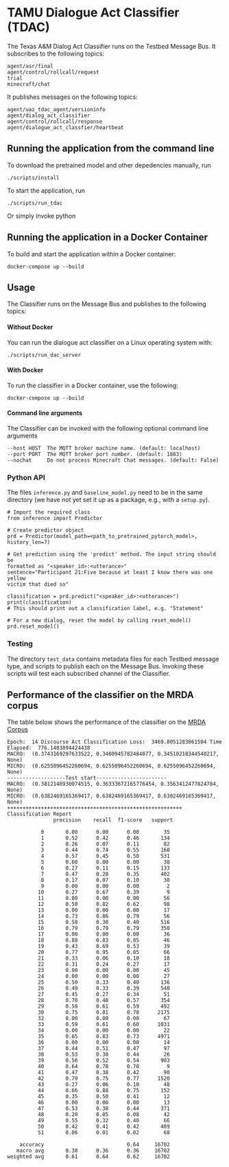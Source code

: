 TAMU Dialogue Act Classifier  (TDAC)
============================

The Texas A&M Dialog Act Classifier runs on the Testbed Message Bus.  It subscribes to the following topics:
```
agent/asr/final
agent/control/rollcall/request
trial
minecraft/chat
```

It publishes messages on the following topics:
```
agent/uaz_tdac_agent/versioninfo
agent/dialog_act_classifier
agent/control/rollcall/response
agent/dialogue_act_classfier/heartbeat
```


Running the application from the command line 
------------

To download the pretrained model and other depedencies manually, run

    ./scripts/install

To start the application, run

    ./scripts/run_tdac

Or simply invoke 
    python 
    
Running the application in a Docker Container 
-----

To build and start the application within a Docker container:

    docker-compose up --build

Usage
-----

The Classifier runs on the Message Bus and publishes to the following topics:




#### Without Docker

You can run the dialogue act classifier on a Linux operating system with:

    ./scripts/run_dac_server


#### With Docker

To run the classifier in a Docker container, use the following:

    docker-compose up --build
    

#### Command line arguments
The Classifier can be invoked with the following optional command line arguments
```
--host HOST  The MQTT broker machine name. (default: localhost)
--port PORT  The MQTT broker port number. (default: 1883)
--nochat     Do not process Minecraft Chat messages. (default: False)
```

### Python API

The files `inference.py` and `baseline_model.py` need to be in the same
directory (we have not yet set it up as a package, e.g., with a `setup.py`).

````
# Import the required class
from inference import Predictor

# Create predictor object
prd = Predictor(model_path=<path_to_pretrained_pytorch_model>, history_len=7)

# Get prediction using the 'predict' method. The input string should be
formatted as "<speaker_id>:<utterance>"
sentence="Participant 21:Five because at least I know there was one yellow
victim that died so"

classification = prd.predict("<speaker_id>:<utterance>")
print(classification)
# This should print out a classification label, e.g. "Statement"

# For a new dialog, reset the model by calling reset_model()
prd.reset_model()
````

### Testing

The directory `test_data` contains metadata files for each Testbed message type, and scripts to publish each on the Message Bus.  Invoking these scripts will test each subscribed channel of the Classifier.


Performance of the classifier on the MRDA corpus
------------------------------------------------

The table below shows the performance of the classifier on the 
[MRDA Corpus](https://aclanthology.org/W04-2319.pdf)

```
Epoch:  14 Discourse Act Classification Loss:  3469.8051283061504 Time Elapsed:  776.1403894424438
MACRO:  (0.3743169297633522, 0.3400945782484077, 0.34510218344540217, None)
MICRO:  (0.6255096452260694, 0.6255096452260694, 0.6255096452260694, None)
-------------------Test start-----------------------
MACRO:  (0.3812146930074515, 0.36333672165776454, 0.3563412477824784, None)
MICRO:  (0.6382469165369417, 0.6382469165369417, 0.6382469165369417, None)
+++++++++++++++++++++++++++++++++++++++++++++++++++++++++
Classification Report
               precision    recall  f1-score   support

           0       0.00      0.00      0.00        35
           1       0.52      0.42      0.46       134
           2       0.26      0.07      0.11        82
           3       0.44      0.74      0.55       160
           4       0.57      0.45      0.50       531
           5       0.00      0.00      0.00        38
           6       0.27      0.11      0.15       133
           7       0.47      0.28      0.35       402
           8       0.17      0.07      0.10        30
           9       0.00      0.00      0.00         2
          10       0.27      0.67      0.39         9
          11       0.00      0.00      0.00        56
          12       0.50      0.82      0.62        98
          13       0.00      0.00      0.00        17
          14       0.73      0.86      0.79        56
          15       0.58      0.30      0.40       516
          16       0.79      0.79      0.79       350
          17       0.00      0.00      0.00        36
          18       0.88      0.83      0.85        46
          19       0.43      0.69      0.53        39
          20       0.77      0.95      0.85        66
          21       0.33      0.06      0.10        18
          22       0.31      0.24      0.27        17
          23       0.00      0.00      0.00        45
          24       0.00      0.00      0.00        27
          25       0.50      0.33      0.40       136
          26       0.49      0.33      0.39       540
          27       0.45      0.27      0.34        51
          28       0.70      0.48      0.57       354
          29       0.58      0.61      0.59       492
          30       0.75      0.81      0.78      2175
          32       0.00      0.00      0.00        67
          33       0.59      0.61      0.60      1031
          34       0.00      0.00      0.00        22
          35       0.65      0.83      0.73      4971
          36       0.00      0.00      0.00        14
          37       0.44      0.51      0.47        97
          38       0.53      0.38      0.44        26
          39       0.56      0.52      0.54       903
          40       0.64      0.78      0.70         9
          41       0.47      0.38      0.42        90
          42       0.79      0.75      0.77      1520
          43       0.27      0.06      0.10        48
          44       0.66      0.88      0.75       152
          45       0.35      0.50      0.41        12
          46       0.00      0.00      0.00        13
          47       0.53      0.38      0.44       371
          48       0.20      0.05      0.08        42
          49       0.55      0.32      0.40        66
          50       0.42      0.41      0.42       489
          51       0.06      0.01      0.02        68

    accuracy                           0.64     16702
   macro avg       0.38      0.36      0.36     16702
weighted avg       0.61      0.64      0.62     16702
```
